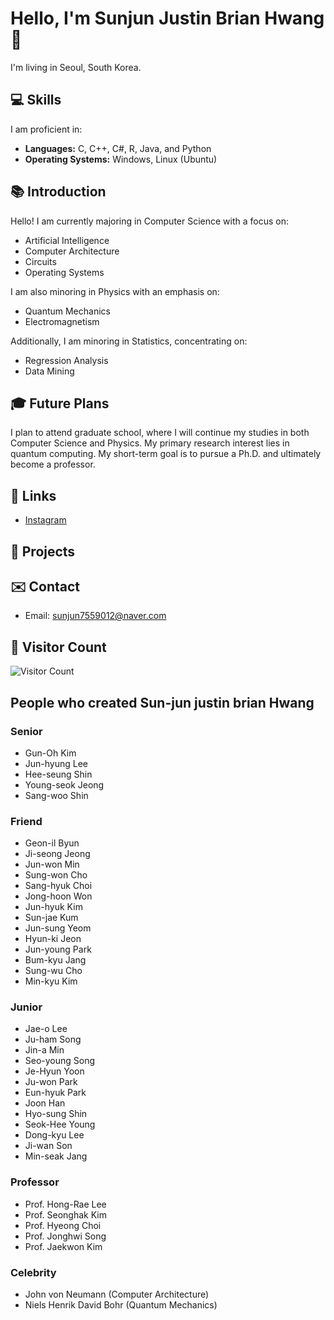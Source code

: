 # Hello, I'm Sunjun Justin Brian Hwang 👋

I'm living in Seoul, South Korea.

## 💻 Skills
I am proficient in:
- **Languages:** C, C++, C#, R, Java, and Python
- **Operating Systems:** Windows, Linux (Ubuntu)

## 📚 Introduction
Hello! I am currently majoring in Computer Science with a focus on:
- Artificial Intelligence
- Computer Architecture
- Circuits
- Operating Systems

I am also minoring in Physics with an emphasis on:
- Quantum Mechanics
- Electromagnetism

Additionally, I am minoring in Statistics, concentrating on:
- Regression Analysis
- Data Mining

## 🎓 Future Plans
I plan to attend graduate school, where I will continue my studies in both Computer Science and Physics. My primary research interest lies in quantum computing. My short-term goal is to pursue a Ph.D. and ultimately become a professor.

## 🔗 Links
- [Instagram](https://www.instagram.com/jun_bri0123)

## 🚀 Projects

## ✉️ Contact
- Email: sunjun7559012@naver.com

## 🌟 Visitor Count
![Visitor Count](https://komarev.com/ghpvc/?username=yourusername&color=blue)

## People who created Sun-jun justin brian Hwang

### Senior
- Gun-Oh Kim
- Jun-hyung Lee
- Hee-seung Shin
- Young-seok Jeong
- Sang-woo Shin

### Friend
- Geon-il Byun
- Ji-seong Jeong
- Jun-won Min
- Sung-won Cho
- Sang-hyuk Choi
- Jong-hoon Won
- Jun-hyuk Kim
- Sun-jae Kum
- Jun-sung Yeom
- Hyun-ki Jeon
- Jun-young Park
- Bum-kyu Jang
- Sung-wu Cho
- Min-kyu Kim

### Junior
- Jae-o Lee
- Ju-ham Song
- Jin-a Min
- Seo-young Song
- Je-Hyun Yoon
- Ju-won Park
- Eun-hyuk Park
- Joon Han
- Hyo-sung Shin
- Seok-Hee Young
- Dong-kyu Lee
- Ji-wan Son
- Min-seak Jang

### Professor
- Prof. Hong-Rae Lee
- Prof. Seonghak Kim
- Prof. Hyeong Choi
- Prof. Jonghwi Song
- Prof. Jaekwon Kim

### Celebrity
- John von Neumann (Computer Architecture)
- Niels Henrik David Bohr (Quantum Mechanics)
